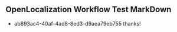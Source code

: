 ## OpenLocalization Workflow Test MarkDown
* ab893ac4-40af-4ad8-8ed3-d9aea79eb755 
thanks!<!--HONumber=Mar16_HO3-->
